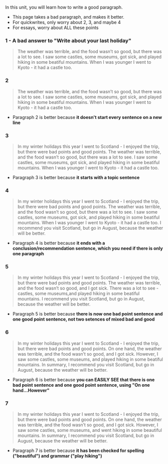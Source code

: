 In this unit, you will learn how to write a good paragraph.  
* This page takes a bad paragraph, and makes it better. 
* For quickwrites, only worry about 2, 3, and maybe 4
* For essays, worry about ALL these points

### 1 - A bad answer to "Write about your last holiday"
> The weather was terrible, and the food wasn’t so good, but there was a lot to see. 
> I saw some castles, some museums, got sick, and played hiking in some beatiful mountains. 
> When I was younger I went to Kyoto - it had a castle too.

### 2
>The weather was terrible, and the food wasn’t so good, but there was a lot to see. I saw some castles, some museums, got sick, and played hiking in some beatiful mountains. When I was younger I went to Kyoto - it had a castle too.

* Paragraph 2 is better because __it doesn't start every sentence on a new line__


### 3
>In my winter holidays this year I went to Scotland - I enjoyed the trip, but there were bad points and good points. The weather was terrible, and the food wasn’t so good, but there was a lot to see. I saw some castles, some museums, got sick, and played hiking in some beatiful mountains. When I was younger I went to Kyoto - it had a castle too. 

* Paragraph 3 is better because __it starts with a topic sentence__

### 4
>In my winter holidays this year I went to Scotland - I enjoyed the trip, but there were bad points and good points. The weather was terrible, and the food wasn’t so good, but there was a lot to see. I saw some castles, some museums, got sick, and played hiking in some beatiful mountains. When I was younger I went to Kyoto - it had a castle too. I recommend you visit Scotland, but go in August, because the weather will be better.

* Paragraph 4 is better because __it ends with a conclusion/recommendation sentence, which you need if there is only one paragraph__

 

### 5
>In my winter holidays this year I went to Scotland - I enjoyed the trip, but there were bad points and good points. The weather was terrible, and the food wasn’t so good, and I got sick. There was a lot to see - castles, some museums,and played hiking in some beatiful mountains. I recommend you visit Scotland, but go in August, because the weather will be better.

* Paragraph 5 is better because __there is now one bad point sentence and one good point sentence, not two setences of mixed bad and good__


### 6
> In my winter holidays this year I went to Scotland - I enjoyed the trip, but there were bad points and good points. On one hand, the weather was terrible, and the food wasn’t so good, and I got sick. However, I saw some castles, some museums, and played hiking in some beatiful mountains. In summary, I recommend you visit Scotland, but go in August, because the weather will be better.

* Paragraph 6 is better because __you can EASILY SEE that there is one bad point sentence and one good point sentence, using "On one hand...However"__


### 7
> In my winter holidays this year I went to Scotland - I enjoyed the trip, but there were bad points and good points. On one hand, the weather was terrible, and the food wasn’t so good, and I got sick. However, I saw some castles, some museums, and went hiking in some beautiful mountains. In summary, I recommend you visit Scotland, but go in August, because the weather will be better.

* Paragraph 7 is better because __it has been checked for spelling ("beautiful") and grammar ("play hiking")__

